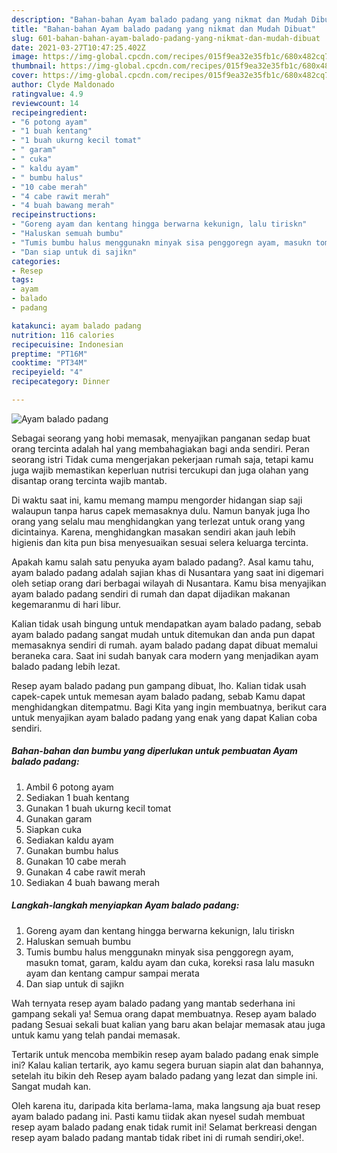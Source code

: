 ```yaml
---
description: "Bahan-bahan Ayam balado padang yang nikmat dan Mudah Dibuat"
title: "Bahan-bahan Ayam balado padang yang nikmat dan Mudah Dibuat"
slug: 601-bahan-bahan-ayam-balado-padang-yang-nikmat-dan-mudah-dibuat
date: 2021-03-27T10:47:25.402Z
image: https://img-global.cpcdn.com/recipes/015f9ea32e35fb1c/680x482cq70/ayam-balado-padang-foto-resep-utama.jpg
thumbnail: https://img-global.cpcdn.com/recipes/015f9ea32e35fb1c/680x482cq70/ayam-balado-padang-foto-resep-utama.jpg
cover: https://img-global.cpcdn.com/recipes/015f9ea32e35fb1c/680x482cq70/ayam-balado-padang-foto-resep-utama.jpg
author: Clyde Maldonado
ratingvalue: 4.9
reviewcount: 14
recipeingredient:
- "6 potong ayam"
- "1 buah kentang"
- "1 buah ukurng kecil tomat"
- " garam"
- " cuka"
- " kaldu ayam"
- " bumbu halus"
- "10 cabe merah"
- "4 cabe rawit merah"
- "4 buah bawang merah"
recipeinstructions:
- "Goreng ayam dan kentang hingga berwarna kekunign, lalu tiriskn"
- "Haluskan semuah bumbu"
- "Tumis bumbu halus menggunakn minyak sisa penggoregn ayam, masukn tomat, garam, kaldu ayam dan cuka, koreksi rasa lalu masukn ayam dan kentang campur sampai merata"
- "Dan siap untuk di sajikn"
categories:
- Resep
tags:
- ayam
- balado
- padang

katakunci: ayam balado padang 
nutrition: 116 calories
recipecuisine: Indonesian
preptime: "PT16M"
cooktime: "PT34M"
recipeyield: "4"
recipecategory: Dinner

---
```



![Ayam balado padang](https://img-global.cpcdn.com/recipes/015f9ea32e35fb1c/680x482cq70/ayam-balado-padang-foto-resep-utama.jpg)

Sebagai seorang yang hobi memasak, menyajikan panganan sedap buat orang tercinta adalah hal yang membahagiakan bagi anda sendiri. Peran seorang istri Tidak cuma mengerjakan pekerjaan rumah saja, tetapi kamu juga wajib memastikan keperluan nutrisi tercukupi dan juga olahan yang disantap orang tercinta wajib mantab.

Di waktu  saat ini, kamu memang mampu mengorder hidangan siap saji walaupun tanpa harus capek memasaknya dulu. Namun banyak juga lho orang yang selalu mau menghidangkan yang terlezat untuk orang yang dicintainya. Karena, menghidangkan masakan sendiri akan jauh lebih higienis dan kita pun bisa menyesuaikan sesuai selera keluarga tercinta. 



Apakah kamu salah satu penyuka ayam balado padang?. Asal kamu tahu, ayam balado padang adalah sajian khas di Nusantara yang saat ini digemari oleh setiap orang dari berbagai wilayah di Nusantara. Kamu bisa menyajikan ayam balado padang sendiri di rumah dan dapat dijadikan makanan kegemaranmu di hari libur.

Kalian tidak usah bingung untuk mendapatkan ayam balado padang, sebab ayam balado padang sangat mudah untuk ditemukan dan anda pun dapat memasaknya sendiri di rumah. ayam balado padang dapat dibuat memalui beraneka cara. Saat ini sudah banyak cara modern yang menjadikan ayam balado padang lebih lezat.

Resep ayam balado padang pun gampang dibuat, lho. Kalian tidak usah capek-capek untuk memesan ayam balado padang, sebab Kamu dapat menghidangkan ditempatmu. Bagi Kita yang ingin membuatnya, berikut cara untuk menyajikan ayam balado padang yang enak yang dapat Kalian coba sendiri.

<!--inarticleads1-->

##### Bahan-bahan dan bumbu yang diperlukan untuk pembuatan Ayam balado padang:

1. Ambil 6 potong ayam
1. Sediakan 1 buah kentang
1. Gunakan 1 buah ukurng kecil tomat
1. Gunakan  garam
1. Siapkan  cuka
1. Sediakan  kaldu ayam
1. Gunakan  bumbu halus
1. Gunakan 10 cabe merah
1. Gunakan 4 cabe rawit merah
1. Sediakan 4 buah bawang merah




<!--inarticleads2-->

##### Langkah-langkah menyiapkan Ayam balado padang:

1. Goreng ayam dan kentang hingga berwarna kekunign, lalu tiriskn
1. Haluskan semuah bumbu
1. Tumis bumbu halus menggunakn minyak sisa penggoregn ayam, masukn tomat, garam, kaldu ayam dan cuka, koreksi rasa lalu masukn ayam dan kentang campur sampai merata
1. Dan siap untuk di sajikn




Wah ternyata resep ayam balado padang yang mantab sederhana ini gampang sekali ya! Semua orang dapat membuatnya. Resep ayam balado padang Sesuai sekali buat kalian yang baru akan belajar memasak atau juga untuk kamu yang telah pandai memasak.

Tertarik untuk mencoba membikin resep ayam balado padang enak simple ini? Kalau kalian tertarik, ayo kamu segera buruan siapin alat dan bahannya, setelah itu bikin deh Resep ayam balado padang yang lezat dan simple ini. Sangat mudah kan. 

Oleh karena itu, daripada kita berlama-lama, maka langsung aja buat resep ayam balado padang ini. Pasti kamu tiidak akan nyesel sudah membuat resep ayam balado padang enak tidak rumit ini! Selamat berkreasi dengan resep ayam balado padang mantab tidak ribet ini di rumah sendiri,oke!.

